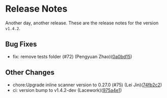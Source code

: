 # Release Notes
Another day, another release. These are the release notes for the version `v1.4.2`.

## Bug Fixes
* fix: remove tests folder (#72) (Pengyuan Zhao)([0a0bd15](https://github.com/lacework/lw-scanner-action/commit/0a0bd158a1ea119be188fda9bbb9bda9e48e510b))
## Other Changes
* chore:Upgrade inline scanner version to 0.27.0 (#75) (Lei Jin)([74fb2c2](https://github.com/lacework/lw-scanner-action/commit/74fb2c2ee06c8188d35705a1f296c54bfca5078b))
* ci: version bump to v1.4.2-dev (Lacework)([975a4e1](https://github.com/lacework/lw-scanner-action/commit/975a4e11203b24b7201da7ab4f1fc0e7ef4e62ed))
